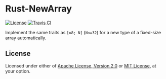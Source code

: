 # Rust-NewArray

[![License]](#license)
[![Travis CI]](https://travis-ci.com/yangby-cryptape/rust-new-array)

Implement the same traits as `[u8; N]` (`N<=32`) for a new type of a fixed-size
array automatically.

[License]: https://img.shields.io/badge/License-Apache--2.0%20OR%20MIT-blue.svg
[Travis CI]: https://img.shields.io/travis/com/yangby-cryptape/rust-new-array.svg

## License

Licensed under either of [Apache License, Version 2.0] or [MIT License], at
your option.

[Apache License, Version 2.0]: LICENSE-APACHE
[MIT License]: LICENSE-MIT
